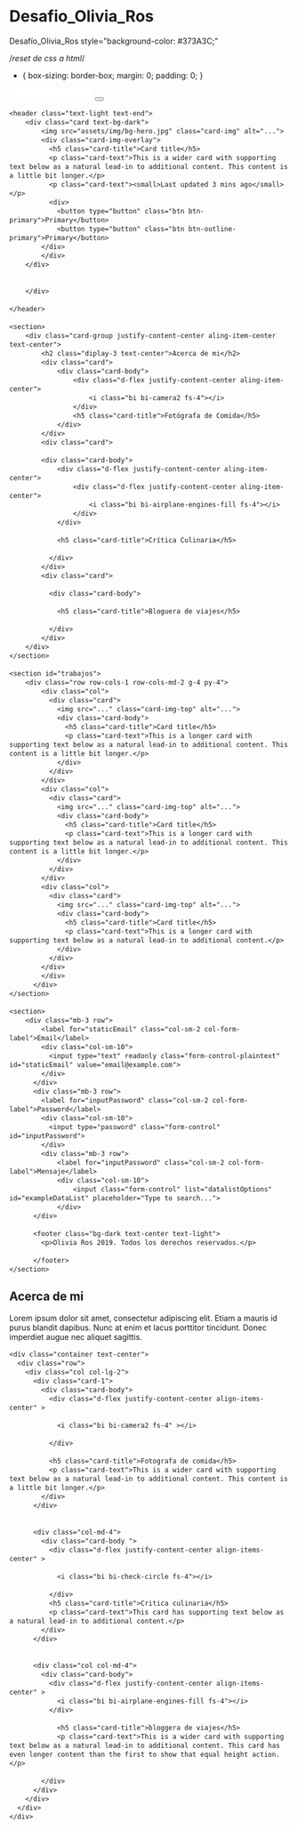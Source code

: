 # Desafio_Olivia_Ros
Desafío_Olivia_Ros
style="background-color: #373A3C;"

/*reset de css a html*/
* {
    box-sizing: border-box;
    margin: 0;
    padding: 0;
}

<!DOCTYPE html>
<html lang="en">
<head>
    <meta charset="UTF-8">
    <meta name="viewport" content="width=device-width, initial-scale=1.0">
    <!--links bootstrap-->
    <link href="https://cdn.jsdelivr.net/npm/bootstrap@5.3.5/dist/css/bootstrap.min.css" rel="stylesheet" integrity="sha384-SgOJa3DmI69IUzQ2PVdRZhwQ+dy64/BUtbMJw1MZ8t5HZApcHrRKUc4W0kG879m7" crossorigin="anonymous">
    <script src="https://cdn.jsdelivr.net/npm/bootstrap@5.3.5/dist/js/bootstrap.bundle.min.js" integrity="sha384-k6d4wzSIapyDyv1kpU366/PK5hCdSbCRGRCMv+eplOQJWyd1fbcAu9OCUj5zNLiq" crossorigin="anonymous"></script>
    <!--link css-->
    <link rel="stylesheet" href="assets/css/styles.css">
    <!--link font awesome-->
    <link rel="stylesheet" href="https://use.fontawesome.com/releases/v5.6.3/css/all.css"
    integrity="sha384-UHRtZLI+pbxtHCWp1t77Bi1L4ZtiqrqD80Kn4Z8NTSRyMA2Fd33n5dQ8lWUE00s/" crossorigin="anonymous">
    <title>Desafío Olivia Ros</title>


</head>
<body>
    <nav class="navbar navbar-dark navbar-expand-lg bg-dark">
        <div class="container-fluid">
          <a class="navbar-brand" href="#"><img src="assets/img/logo.png" alt=""></a>
          <button class="navbar-toggler" type="button" data-bs-toggle="collapse" data-bs-target="#navbarSupportedContent" aria-controls="navbarSupportedContent" aria-expanded="false" aria-label="Toggle navigation">
            <span class="navbar-toggler-icon"></span>
          </button>
          <div class="collapse navbar-collapse" id="navbarSupportedContent"
          ></div>
        </div>
    </nav>

    <header class="text-light text-end">
        <div class="card text-bg-dark">
            <img src="assets/img/bg-hero.jpg" class="card-img" alt="...">
            <div class="card-img-overlay">
              <h5 class="card-title">Card title</h5>
              <p class="card-text">This is a wider card with supporting text below as a natural lead-in to additional content. This content is a little bit longer.</p>
              <p class="card-text"><small>Last updated 3 mins ago</small></p>
              <div>
                <button type="button" class="btn btn-primary">Primary</button>
                <button type="button" class="btn btn-outline-primary">Primary</button>
            </div>
            </div>
        </div>
            

        </div>

    </header>

    <section>
        <div class="card-group justify-content-center aling-item-center text-center">
            <h2 class="diplay-3 text-center">Acerca de mi</h2>
            <div class="card">
                <div class="card-body">
                    <div class="d-flex justify-content-center aling-item-center">
                        <i class="bi bi-camera2 fs-4"></i>
                    </div>
                    <h5 class="card-title">Fotógrafa de Comida</h5>
                </div>
            </div>
            <div class="card">
              
            <div class="card-body">
                <div class="d-flex justify-content-center aling-item-center">
                    <div class="d-flex justify-content-center aling-item-center">
                        <i class="bi bi-airplane-engines-fill fs-4"></i>
                    </div>
                </div>
                
                <h5 class="card-title">Crítica Culinaria</h5>
                
              </div>
            </div>
            <div class="card">
              
              <div class="card-body">
                
                <h5 class="card-title">Bloguera de viajes</h5>
                
              </div>
            </div>
        </div>
    </section>

    <section id="trabajos">
        <div class="row row-cols-1 row-cols-md-2 g-4 py-4">
            <div class="col">
              <div class="card">
                <img src="..." class="card-img-top" alt="...">
                <div class="card-body">
                  <h5 class="card-title">Card title</h5>
                  <p class="card-text">This is a longer card with supporting text below as a natural lead-in to additional content. This content is a little bit longer.</p>
                </div>
              </div>
            </div>
            <div class="col">
              <div class="card">
                <img src="..." class="card-img-top" alt="...">
                <div class="card-body">
                  <h5 class="card-title">Card title</h5>
                  <p class="card-text">This is a longer card with supporting text below as a natural lead-in to additional content. This content is a little bit longer.</p>
                </div>
              </div>
            </div>
            <div class="col">
              <div class="card">
                <img src="..." class="card-img-top" alt="...">
                <div class="card-body">
                  <h5 class="card-title">Card title</h5>
                  <p class="card-text">This is a longer card with supporting text below as a natural lead-in to additional content.</p>
                </div>
              </div>
            </div>
            </div>
          </div>
    </section>

    <section>
        <div class="mb-3 row">
            <label for="staticEmail" class="col-sm-2 col-form-label">Email</label>
            <div class="col-sm-10">
              <input type="text" readonly class="form-control-plaintext" id="staticEmail" value="email@example.com">
            </div>
          </div>
          <div class="mb-3 row">
            <label for="inputPassword" class="col-sm-2 col-form-label">Password</label>
            <div class="col-sm-10">
              <input type="password" class="form-control" id="inputPassword">
            </div>
            <div class="mb-3 row">
                <label for="inputPassword" class="col-sm-2 col-form-label">Mensaje</label>
                <div class="col-sm-10">
                    <input class="form-control" list="datalistOptions" id="exampleDataList" placeholder="Type to search...">
                </div>
          </div>

          <footer class="bg-dark text-center text-light">
            <p>Olivia Ros 2019. Todos los derechos reservados.</p>

          </footer>
    </section>
</body>
</html>

  <section class="my-4">
      <div class="container"></div>
          <div class="row"></div>
          <div class="texto">
            <h2 class="diplay-3 text-center">Acerca de mi</h2>
            <p class="desc">Lorem ipsum dolor sit amet, consectetur adipiscing elit. Etiam a mauris id purus blandit dapibus. Nunc at enim et lacus porttitor tincidunt. Donec imperdiet augue nec aliquet sagittis.</p>
          </div>

    <div class="container text-center">
      <div class="row">
        <div class="col col-lg-2">
          <div class="card-1">
            <div class="card-body">
              <div class="d-flex justify-content-center align-items-center" >

                <i class="bi bi-camera2 fs-4" ></i>

              </div>
                    
              <h5 class="card-title">Fotografa de comida</h5>
              <p class="card-text">This is a wider card with supporting text below as a natural lead-in to additional content. This content is a little bit longer.</p>
            </div>
          </div>


          <div class="col-md-4">
            <div class="card-body ">
              <div class="d-flex justify-content-center align-items-center" >

                <i class="bi bi-check-circle fs-4"></i>

              </div>
              <h5 class="card-title">Critica culinaria</h5>
              <p class="card-text">This card has supporting text below as a natural lead-in to additional content.</p>
            </div>
          </div>


          <div class="col col-md-4">
            <div class="card-body">
              <div class="d-flex justify-content-center align-items-center" >
                <i class="bi bi-airplane-engines-fill fs-4"></i>
              </div>
              
                <h5 class="card-title">bloggera de viajes</h5>
                <p class="card-text">This is a wider card with supporting text below as a natural lead-in to additional content. This card has even longer content than the first to show that equal height action.</p>
            
            </div>
          </div>
        </div>
      </div>
    </div>
  </section>
